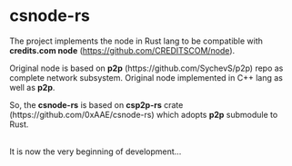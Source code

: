 # csnode-rs
The project implements the node in Rust lang to be compatible with <b>credits.com node</b> (https://github.com/CREDITSCOM/node).
<p>Original node is based on <b>p2p</b> (https://github.com/SychevS/p2p) repo as complete network subsystem. Original node implemented in C++ lang as well as <b>p2p</b>.
<p>So, the <b>csnode-rs</b> is based on <b>csp2p-rs</b> crate (https://github.com/0xAAE/csnode-rs) which adopts <b>p2p</b> submodule to Rust.
<br/><br/>
<p>It is now the very beginning of development...
